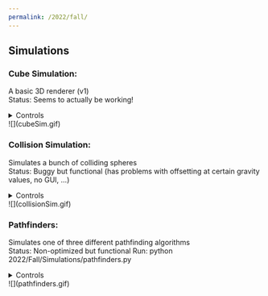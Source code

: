 ```yaml
---
permalink: /2022/fall/
---
```

## Simulations
### Cube Simulation:
A basic 3D renderer (v1)  
Status: Seems to actually be working!  
<details>
    <summary>Controls</summary>
    <p>
        &emsp;To run: python 2022/Fall/Simulations/cube_sim/cube_sim.py<br>
        &emsp;In GUI:<ul><ul>
            <li>Space - Enter cube</li>
            <li>Shift/Ctrl - Layer up/down</li>
            <li>Escape - Exit GUI to simulation</li>
        </ul></ul>&emsp;In simulation:<ul><ul>
            <li>Up/Down - Rotate static x</li>
            <li>Right/Left - Rotate dynamic y</li>
        </ul></ul>
    </p>
</details>
![](cubeSim.gif)


### Collision Simulation:
Simulates a bunch of colliding spheres  
Status: Buggy but functional (has problems with offsetting at certain gravity values, no GUI, ...)  
<details>
    <summary>Controls</summary>
    <p>
        &emsp;To run: python 2022/Fall/Simulations/collision_sim.py<br>
        &emsp;In simulation:<ul><ul>
            <li>0-9 controls gravity value (0-0.9 sg's)</li>
        </ul></ul>
    </p>
</details>
![](collisionSim.gif)


### Pathfinders:
Simulates one of three different pathfinding algorithms  
Status: Non-optimized but functional
Run: python 2022/Fall/Simulations/pathfinders.py  
<details>
    <summary>Controls</summary>
    <p>
        &emsp;To run: python 2022/Fall/Simulations/collision_sim.py
    </p>
</details>
![](pathfinders.gif)
